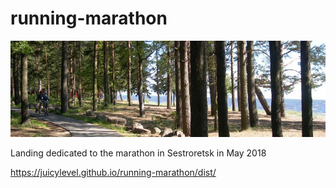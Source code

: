 # running-marathon

![Иллюстрация к проекту](https://github.com/juicylevel/running-marathon/raw/master/public/image/sestroreck.jpg)

Landing dedicated to the marathon in Sestroretsk in May 2018

https://juicylevel.github.io/running-marathon/dist/
